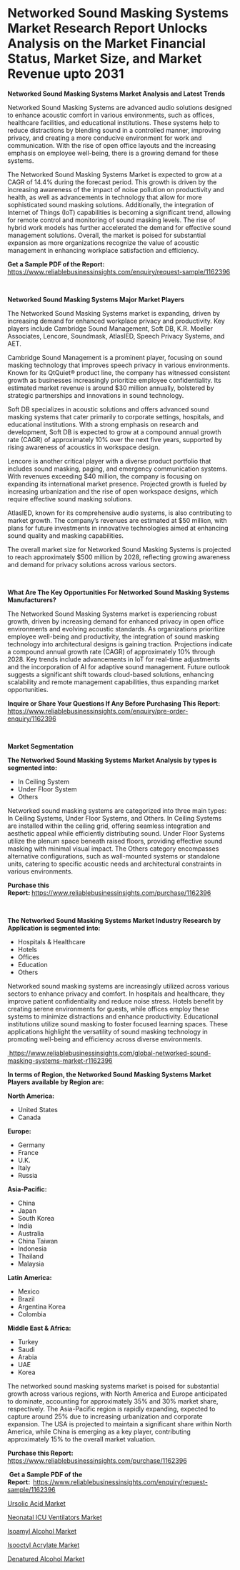 <p><h1>Networked Sound Masking Systems Market Research Report Unlocks Analysis on the Market Financial Status, Market Size, and Market Revenue upto 2031</h1></p><p><strong>Networked Sound Masking Systems Market Analysis and Latest Trends</strong></p>
<p><p>Networked Sound Masking Systems are advanced audio solutions designed to enhance acoustic comfort in various environments, such as offices, healthcare facilities, and educational institutions. These systems help to reduce distractions by blending sound in a controlled manner, improving privacy, and creating a more conducive environment for work and communication. With the rise of open office layouts and the increasing emphasis on employee well-being, there is a growing demand for these systems.</p><p>The Networked Sound Masking Systems Market is expected to grow at a CAGR of 14.4% during the forecast period. This growth is driven by the increasing awareness of the impact of noise pollution on productivity and health, as well as advancements in technology that allow for more sophisticated sound masking solutions. Additionally, the integration of Internet of Things (IoT) capabilities is becoming a significant trend, allowing for remote control and monitoring of sound masking levels. The rise of hybrid work models has further accelerated the demand for effective sound management solutions. Overall, the market is poised for substantial expansion as more organizations recognize the value of acoustic management in enhancing workplace satisfaction and efficiency.</p></p>
<p><strong>Get a Sample PDF of the Report:&nbsp;</strong> <a href="https://www.reliablebusinessinsights.com/enquiry/request-sample/1162396?utm_campaign=1138&utm_medium=2&utm_source=Github&utm_content=ia&utm_term=10122024&utm_id=networked-sound-masking-systems">https://www.reliablebusinessinsights.com/enquiry/request-sample/1162396</a></p>
<p>&nbsp;</p>
<p><strong>Networked Sound Masking Systems Major Market Players</strong></p>
<p><p>The Networked Sound Masking Systems market is expanding, driven by increasing demand for enhanced workplace privacy and productivity. Key players include Cambridge Sound Management, Soft DB, K.R. Moeller Associates, Lencore, Soundmask, AtlasIED, Speech Privacy Systems, and AET.</p><p>Cambridge Sound Management is a prominent player, focusing on sound masking technology that improves speech privacy in various environments. Known for its QtQuiet® product line, the company has witnessed consistent growth as businesses increasingly prioritize employee confidentiality. Its estimated market revenue is around $30 million annually, bolstered by strategic partnerships and innovations in sound technology.</p><p>Soft DB specializes in acoustic solutions and offers advanced sound masking systems that cater primarily to corporate settings, hospitals, and educational institutions. With a strong emphasis on research and development, Soft DB is expected to grow at a compound annual growth rate (CAGR) of approximately 10% over the next five years, supported by rising awareness of acoustics in workspace design.</p><p>Lencore is another critical player with a diverse product portfolio that includes sound masking, paging, and emergency communication systems. With revenues exceeding $40 million, the company is focusing on expanding its international market presence. Projected growth is fueled by increasing urbanization and the rise of open workspace designs, which require effective sound masking solutions.</p><p>AtlasIED, known for its comprehensive audio systems, is also contributing to market growth. The company’s revenues are estimated at $50 million, with plans for future investments in innovative technologies aimed at enhancing sound quality and masking capabilities.</p><p>The overall market size for Networked Sound Masking Systems is projected to reach approximately $500 million by 2028, reflecting growing awareness and demand for privacy solutions across various sectors.</p></p>
<p>&nbsp;</p>
<p><strong>What Are The Key Opportunities For Networked Sound Masking Systems Manufacturers?</strong></p>
<p><p>The Networked Sound Masking Systems market is experiencing robust growth, driven by increasing demand for enhanced privacy in open office environments and evolving acoustic standards. As organizations prioritize employee well-being and productivity, the integration of sound masking technology into architectural designs is gaining traction. Projections indicate a compound annual growth rate (CAGR) of approximately 10% through 2028. Key trends include advancements in IoT for real-time adjustments and the incorporation of AI for adaptive sound management. Future outlook suggests a significant shift towards cloud-based solutions, enhancing scalability and remote management capabilities, thus expanding market opportunities.</p></p>
<p><strong>Inquire or Share Your Questions If Any Before Purchasing This Report:</strong> <a href="https://www.reliablebusinessinsights.com/enquiry/pre-order-enquiry/1162396?utm_campaign=1138&utm_medium=2&utm_source=Github&utm_content=ia&utm_term=10122024&utm_id=networked-sound-masking-systems">https://www.reliablebusinessinsights.com/enquiry/pre-order-enquiry/1162396</a></p>
<p>&nbsp;</p>
<p><strong>Market Segmentation</strong></p>
<p><strong>The Networked Sound Masking Systems Market Analysis by types is segmented into:</strong></p>
<p><ul><li>In Ceiling System</li><li>Under Floor System</li><li>Others</li></ul></p>
<p><p>Networked sound masking systems are categorized into three main types: In Ceiling Systems, Under Floor Systems, and Others. In Ceiling Systems are installed within the ceiling grid, offering seamless integration and aesthetic appeal while efficiently distributing sound. Under Floor Systems utilize the plenum space beneath raised floors, providing effective sound masking with minimal visual impact. The Others category encompasses alternative configurations, such as wall-mounted systems or standalone units, catering to specific acoustic needs and architectural constraints in various environments.</p></p>
<p><strong>Purchase this Report:&nbsp;</strong><a href="https://www.reliablebusinessinsights.com/purchase/1162396?utm_campaign=1138&utm_medium=2&utm_source=Github&utm_content=ia&utm_term=10122024&utm_id=networked-sound-masking-systems">https://www.reliablebusinessinsights.com/purchase/1162396</a></p>
<p>&nbsp;</p>
<p><strong>The Networked Sound Masking Systems Market Industry Research by Application is segmented into:</strong></p>
<p><ul><li>Hospitals & Healthcare</li><li>Hotels</li><li>Offices</li><li>Education</li><li>Others</li></ul></p>
<p><p>Networked sound masking systems are increasingly utilized across various sectors to enhance privacy and comfort. In hospitals and healthcare, they improve patient confidentiality and reduce noise stress. Hotels benefit by creating serene environments for guests, while offices employ these systems to minimize distractions and enhance productivity. Educational institutions utilize sound masking to foster focused learning spaces. These applications highlight the versatility of sound masking technology in promoting well-being and efficiency across diverse environments.</p></p>
<p><a href="https://www.reliablebusinessinsights.com/global-networked-sound-masking-systems-market-r1162396?utm_campaign=1138&utm_medium=2&utm_source=Github&utm_content=ia&utm_term=10122024&utm_id=networked-sound-masking-systems">&nbsp;https://www.reliablebusinessinsights.com/global-networked-sound-masking-systems-market-r1162396</a></p>
<p><strong>In terms of Region, the Networked Sound Masking Systems Market Players available by Region are:</strong></p>
<p>
    <p> <strong> North America: </strong>
        <ul>
            <li>United States</li>
            <li>Canada</li>
        </ul>
        </p> 
    <p> <strong> Europe: </strong>
        <ul>
            <li>Germany</li>
            <li>France</li>
            <li>U.K.</li>
            <li>Italy</li>
            <li>Russia</li>
        </ul>
        </p> 
    <p> <strong> Asia-Pacific: </strong>
        <ul>
            <li>China</li>
            <li>Japan</li>
            <li>South Korea</li>
            <li>India</li>
            <li>Australia</li>
            <li>China Taiwan</li>
            <li>Indonesia</li>
            <li>Thailand</li>
            <li>Malaysia</li>
        </ul>
        </p> 
    <p> <strong> Latin America: </strong>
        <ul>
            <li>Mexico</li>
            <li>Brazil</li>
            <li>Argentina Korea</li>
            <li>Colombia</li>
        </ul>
        </p> 
    <p> <strong> Middle East & Africa: </strong>
        <ul>
            <li>Turkey</li>
            <li>Saudi</li>
            <li>Arabia</li>
            <li>UAE</li>
            <li>Korea</li>
        </ul>
    </p>
    </p>
<p><p>The networked sound masking systems market is poised for substantial growth across various regions, with North America and Europe anticipated to dominate, accounting for approximately 35% and 30% market share, respectively. The Asia-Pacific region is rapidly expanding, expected to capture around 25% due to increasing urbanization and corporate expansion. The USA is projected to maintain a significant share within North America, while China is emerging as a key player, contributing approximately 15% to the overall market valuation.</p></p>
<p><strong>Purchase this Report: </strong><a href="https://www.reliablebusinessinsights.com/purchase/1162396?utm_campaign=1138&utm_medium=2&utm_source=Github&utm_content=ia&utm_term=10122024&utm_id=networked-sound-masking-systems">https://www.reliablebusinessinsights.com/purchase/1162396</a></p>
<p>&nbsp;<strong>Get a Sample PDF of the Report:&nbsp;&nbsp;</strong><a href="https://www.reliablebusinessinsights.com/enquiry/request-sample/1162396?utm_campaign=1138&utm_medium=2&utm_source=Github&utm_content=ia&utm_term=10122024&utm_id=networked-sound-masking-systems">https://www.reliablebusinessinsights.com/enquiry/request-sample/1162396</a></p>
<p><strong></strong></p>
<p><p><a href="https://www.linkedin.com/pulse/in-depth-study-ursolic-acid-market-size-dynamics-growth-projections-hqpwf?utm_campaign=1138&utm_medium=2&utm_source=Github&utm_content=ia&utm_term=10122024&utm_id=networked-sound-masking-systems">Ursolic Acid Market</a></p><p><a href="https://github.com/jerhoskinson197676/Market-Research-Report-List-1/blob/main/neonatal-icu-ventilators-market.md?utm_campaign=1138&utm_medium=2&utm_source=Github&utm_content=ia&utm_term=10122024&utm_id=networked-sound-masking-systems">Neonatal ICU Ventilators Market</a></p><p><a href="https://www.linkedin.com/pulse/forecast-of78-cagr-study-isoamyl-alcohol-market-analysis-di94f?utm_campaign=1138&utm_medium=2&utm_source=Github&utm_content=ia&utm_term=10122024&utm_id=networked-sound-masking-systems">Isoamyl Alcohol Market</a></p><p><a href="https://www.linkedin.com/pulse/isooctyl-acrylate-market-forecasted-using-segmentation-share-f5hnf?utm_campaign=1138&utm_medium=2&utm_source=Github&utm_content=ia&utm_term=10122024&utm_id=networked-sound-masking-systems">Isooctyl Acrylate Market</a></p><p><a href="https://www.linkedin.com/pulse/projected-revenue-demand-denatured-alcohol-market-78-cagr-fi27f?utm_campaign=1138&utm_medium=2&utm_source=Github&utm_content=ia&utm_term=10122024&utm_id=networked-sound-masking-systems">Denatured Alcohol Market</a></p></p>